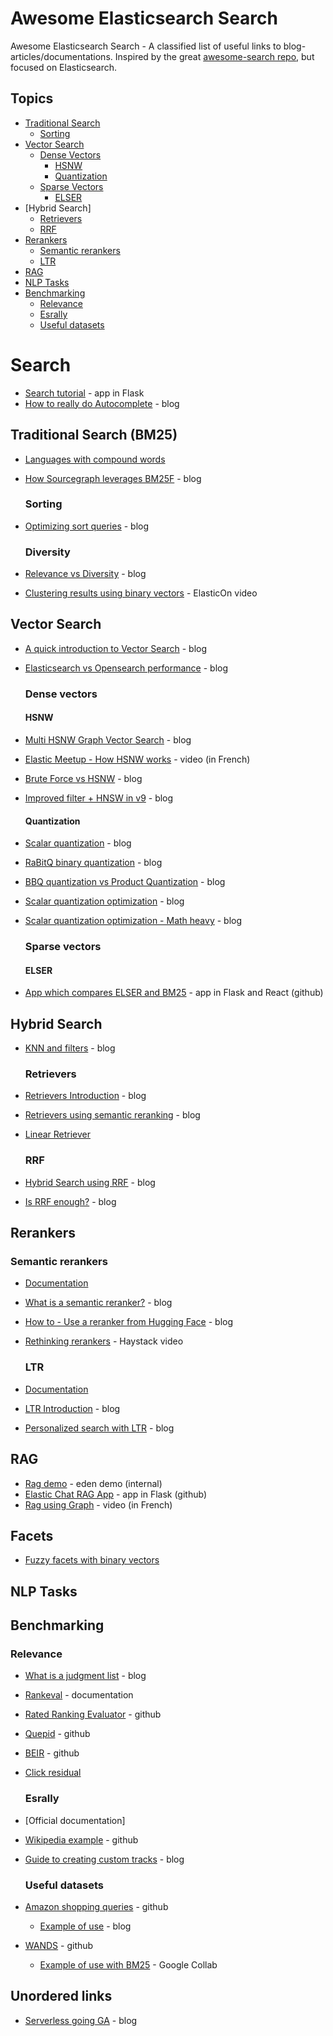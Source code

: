 # Awesome Elasticsearch Search
Awesome Elasticsearch Search - A classified list of useful links to blog-articles/documentations.
Inspired by the great [awesome-search repo](https://github.com/frutik/awesome-search), but focused on Elasticsearch.

## Topics

* [Traditional Search](#traditional-search)
  * [Sorting](#sorting)
* [Vector Search](#vector-search)
  * [Dense Vectors](#dense-vectors)
    * [HSNW](#hsnw)
    * [Quantization](#quantization)
  * [Sparse Vectors](#sparse-vectors)
    * [ELSER](#elser)
* [Hybrid Search]   
  * [Retrievers](#retrievers)
  * [RRF](#rrf)
* [Rerankers](#rerankers)
  * [Semantic rerankers](#semantic-rerankers)
  * [LTR](#ltr)
* [RAG](#rag)
* [NLP Tasks](#nlp-tasks)
* [Benchmarking](#benchmarking)
  * [Relevance](#relevance)
  * [Esrally](#esrally)
  * [Useful datasets](#useful-datasets)

# Search

* [Search tutorial](https://www.elastic.co/search-labs/tutorials/search-tutorial/welcome) - app in Flask
* [How to really do Autocomplete](https://bonsai.io/blog/how-to-really-do-autocomplete/) - blog

## Traditional Search (BM25)
* [Languages with compound words](https://www.elastic.co/search-labs/blog/compound-word-search)
* [How Sourcegraph leverages BM25F](https://sourcegraph.com/blog/keeping-it-boring-and-relevant-with-bm25f) - blog

  ### Sorting
* [Optimizing sort queries](https://www.elastic.co/blog/optimizing-sort-queries-in-elasticsearch-for-faster-results) - blog

  ### Diversity
* [Relevance vs Diversity](https://opensourceconnections.com/blog/2019/09/05/diversity-vs-relevance/) - blog
* [Clustering results using binary vectors](https://www.youtube.com/watch?v=sJU_8mtzH7Y&list=PL_mJOmq4zsHY3Q4uny7NIpTTaq3UK5qfU&index=5) - ElasticOn video

## Vector Search
* [A quick introduction to Vector Search](https://www.elastic.co/search-labs/blog/introduction-to-vector-search) - blog
* [Elasticsearch vs Opensearch performance](https://www.elastic.co/search-labs/blog/elasticsearch-opensearch-vector-search-performance-comparison) - blog

  ### Dense vectors

    #### HSNW
* [Multi HSNW Graph Vector Search](https://www.elastic.co/search-labs/blog/multi-graph-vector-search) - blog
* [Elastic Meetup - How HSNW works](https://www.youtube.com/watch?v=ly_COu_sHtI) - video (in French)
* [Brute Force vs HSNW](https://www.elastic.co/search-labs/blog/knn-exact-vs-approximate-search) - blog
* [Improved filter + HNSW in v9](https://www.elastic.co/search-labs/blog/filtered-hnsw-knn-search) - blog

    #### Quantization
* [Scalar quantization](https://www.elastic.co/search-labs/blog/evaluating-scalar-quantization) - blog
* [RaBitQ binary quantization](https://www.elastic.co/search-labs/blog/rabitq-explainer-101) - blog
* [BBQ quantization vs Product Quantization](https://www.elastic.co/search-labs/blog/bit-vectors-elasticsearch-bbq-vs-pq) - blog
* [Scalar quantization optimization](https://www.elastic.co/search-labs/blog/optimized-scalar-quantization-elasticsearch) - blog
* [Scalar quantization optimization - Math heavy](https://www.elastic.co/search-labs/blog/scalar-quantization-optimization) - blog

  ### Sparse vectors

    #### ELSER

* [App which compares ELSER and BM25](https://github.com/elastic/elasticsearch-labs/tree/main/example-apps/relevance-workbench) - app in Flask and React (github)

## Hybrid Search

* [KNN and filters](https://softwaredoug.com/blog/2025/02/08/elasticsearch-hybrid-search) - blog

  ### Retrievers
* [Retrievers Introduction](https://www.elastic.co/search-labs/blog/elasticsearch-retrievers-ga-8.16.0) - blog
* [Retrievers using semantic reranking](https://www.elastic.co/search-labs/blog/semantic-reranking-with-retrievers) - blog
* [Linear Retriever](https://www.elastic.co/search-labs/blog/linear-retriever-hybrid-search)

  ### RRF
* [Hybrid Search using RRF](https://www.elastic.co/search-labs/blog/hybrid-search-elasticsearch) - blog
* [Is RRF enough?](https://softwaredoug.com/blog/2024/11/03/rrf-is-not-enough) - blog

## Rerankers

  ### Semantic rerankers
* [Documentation](https://www.elastic.co/guide/en/elasticsearch/reference/current/semantic-reranking.html#semantic-reranking-in-es)
* [What is a semantic reranker?](https://www.elastic.co/search-labs/blog/elastic-semantic-reranker-part-1) - blog
* [How to - Use a reranker from Hugging Face](https://www.elastic.co/search-labs/blog/reranking-elasticsearch-hugging-face) - blog
* [Rethinking rerankers](https://haystackconf.com/eu2024/talk-2/) - Haystack video
 
  ### LTR
* [Documentation](https://www.elastic.co/guide/en/elasticsearch/reference/current/learning-to-rank.html)
* [LTR Introduction](https://www.elastic.co/search-labs/blog/elasticsearch-learning-to-rank-introduction) - blog
* [Personalized search with LTR](https://www.elastic.co/search-labs/blog/personalized-search-elasticsearch-ltr) - blog

## RAG
* [Rag demo](https://esre-openai-sample-app.prod-3.eden.elastic.dev/) - eden demo (internal)
* [Elastic Chat RAG App](https://github.com/elastic/elasticsearch-labs/tree/main/example-apps/chatbot-rag-app) - app in Flask (github)
* [Rag using Graph](https://www.youtube.com/watch?v=_oQzsOu2ok4) - video (in French)

## Facets
* [Fuzzy facets with binary vectors](https://www.youtube.com/watch?v=sJU_8mtzH7Y)

## NLP Tasks

## Benchmarking

  ### Relevance
* [What is a judgment list](https://softwaredoug.com/blog/2021/02/21/what-is-a-judgment-list) - blog
* [Rankeval](https://www.elastic.co/guide/en/elasticsearch/reference/current/search-rank-eval.html) - documentation
* [Rated Ranking Evaluator](https://github.com/SeaseLtd/rated-ranking-evaluator) - github
* [Quepid](https://github.com/o19s/quepid) - github
* [BEIR](https://github.com/beir-cellar/beir) - github
* [Click residual](https://observer.wunderwood.org/2022/08/08/click-residual-a-query-success-metric/)

  ### Esrally
* [Official documentation]
* [Wikipedia example](https://github.com/elastic/rally-tracks/tree/master/wikipedia) - github
* [Guide to creating custom tracks](https://www.elastic.co/blog/creating-custom-es-rally-tracks-guide) - blog

  ### Useful datasets
* [Amazon shopping queries](https://github.com/amazon-science/esci-data/tree/main) - github
  * [Example of use](https://frutik.medium.com/playing-with-amazons-shopping-queries-datase-part-i-da24092aefa5) - blog
* [WANDS](https://github.com/wayfair/WANDS) - github
  * [Example of use with BM25](https://colab.research.google.com/drive/1yqSJg-99j1uv62CMKD4UC5ahdB1n7HO5?usp=sharing) - Google Collab
 
## Unordered links
* [Serverless going GA](https://www.elastic.co/search-labs/blog/elasticsearch-serverless-now-ga) - blog

